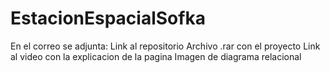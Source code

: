 # EstacionEspacialSofka

En el correo se adjunta:
Link al repositorio
Archivo .rar con el proyecto
Link al video con la explicacion de la pagina
Imagen de diagrama relacional
